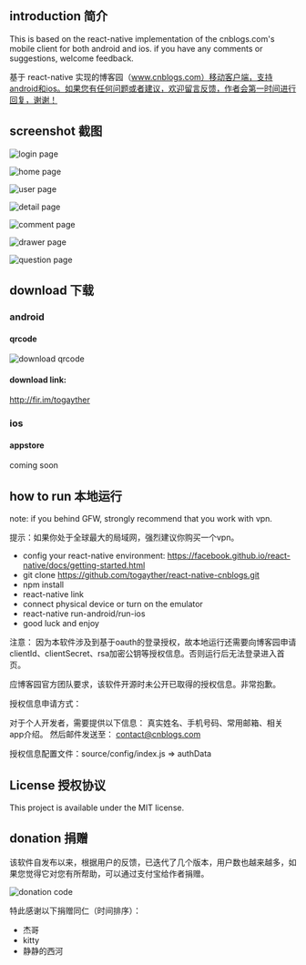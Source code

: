 ## introduction 简介

This is based on the react-native implementation of the cnblogs.com's mobile client for both android and ios. if you have any comments or suggestions, welcome feedback.

基于 react-native 实现的博客园（www.cnblogs.com）移动客户端，支持android和ios。如果您有任何问题或者建议，欢迎留言反馈，作者会第一时间进行回复，谢谢！

## screenshot 截图

![login page ](http://123.56.135.166/cnblog/public/img/screenshot_new/login_360.png)

![home page ](http://123.56.135.166/cnblog/public/img/screenshot_new/home_360.png)

![user page ](http://123.56.135.166/cnblog/public/img/screenshot_new/user_360.png?v=1.1)

![detail page](http://123.56.135.166/cnblog/public/img/screenshot_new/post_360.png?v=1.1)

![comment page](http://123.56.135.166/cnblog/public/img/screenshot_new/comment_360.png)

![drawer page](http://123.56.135.166/cnblog/public/img/screenshot_new/drawer_360.png)

![question page](http://123.56.135.166/cnblog/public/img/screenshot_new/question_360.png)

## download 下载
### android
#### qrcode
![download qrcode](http://123.56.135.166/cnblog/public/img/qrcode/fir_cnblogs.png?v=1.0)

#### download link: 
http://fir.im/togayther


### ios
#### appstore
coming soon

## how to run 本地运行
note: if you behind GFW, strongly recommend that you work with vpn.

提示：如果你处于全球最大的局域网，强烈建议你购买一个vpn。

* config your react-native environment: https://facebook.github.io/react-native/docs/getting-started.html
* git clone https://github.com/togayther/react-native-cnblogs.git
* npm install
* react-native link
* connect physical device or turn on the emulator
* react-native run-android/run-ios
* good luck and enjoy

注意：
因为本软件涉及到基于oauth的登录授权，故本地运行还需要向博客园申请 clientId、clientSecret、rsa加密公钥等授权信息。否则运行后无法登录进入首页。

应博客园官方团队要求，该软件开源时未公开已取得的授权信息。非常抱歉。

授权信息申请方式：

对于个人开发者，需要提供以下信息：
真实姓名、手机号码、常用邮箱、相关app介绍。
然后邮件发送至： contact@cnblogs.com

授权信息配置文件：source/config/index.js => authData

## License 授权协议
This project is available under the MIT license.

## donation 捐赠
该软件自发布以来，根据用户的反馈，已迭代了几个版本，用户数也越来越多，如果您觉得它对您有所帮助，可以通过支付宝给作者捐赠。

![donation code](http://123.56.135.166/resource/img/zhifu-qrcode.png)

特此感谢以下捐赠同仁（时间排序）：
* 杰哥
* kitty
* 静静的西河